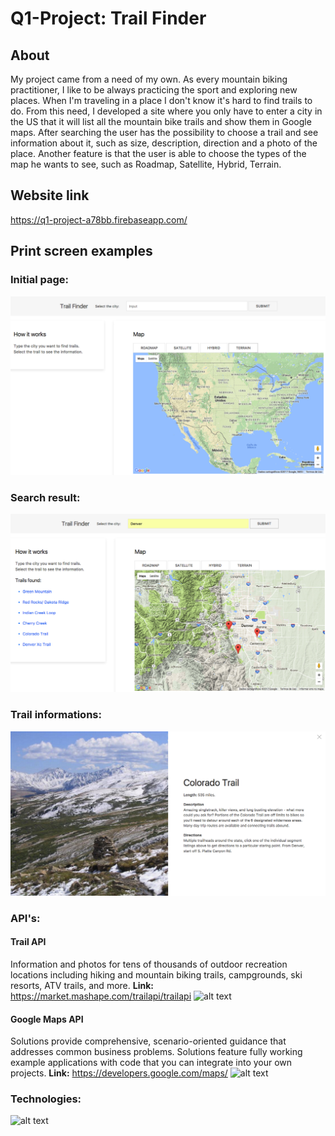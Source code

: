 # Q1-Project: Trail Finder

## About

My project came from a need of my own.
As every mountain biking practitioner, I like to be always practicing the sport and exploring new places.
When I'm traveling in a place I don't know it's hard to find trails to do.
From this need, I developed a site where you only have to enter a city in the US that it will list all the mountain bike trails and show them in Google maps.
After searching the user has the possibility to choose a trail and see information about it, such as size, description, direction and a photo of the place.
Another feature is that the user is able to choose the types of the map he wants to see, such as Roadmap, Satellite, Hybrid, Terrain.

## Website link

https://q1-project-a78bb.firebaseapp.com/



## Print screen examples


### Initial page:
![alt text](https://github.com/josejuliojunior/Q1-Project/blob/master/Initial-Page.png)

### Search result:
![alt text](https://github.com/josejuliojunior/Q1-Project/blob/master/Search-Result.png)

### Trail informations:
![alt text](https://github.com/josejuliojunior/Q1-Project/blob/master/Trail-Information.png)

### API's:

#### Trail API
Information and photos for tens of thousands of outdoor recreation locations including hiking and mountain biking trails, campgrounds, ski resorts, ATV trails, and more.
**Link:** https://market.mashape.com/trailapi/trailapi
![alt text](https://s3.amazonaws.com/mashape-production-logos/apis/53aa3bcfe4b0a705fcc30dc5_medium)

#### Google Maps API
Solutions provide comprehensive, scenario-oriented guidance that addresses common business problems. Solutions feature fully working example applications with code that you can integrate into your own projects.
**Link:** https://developers.google.com/maps/
![alt text](https://png.icons8.com/google-maps/color/1600)

### Technologies:
![alt text](https://pixels4kids.files.wordpress.com/2014/11/html_css_javascript_and_the_awesome_jquery_infographic_header.png?w=1200)

